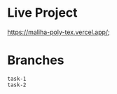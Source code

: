 # Live Project

<a href="https://maliha-poly-tex.vercel.app/">https://maliha-poly-tex.vercel.app/</a>;




# Branches

```
task-1
task-2
```

